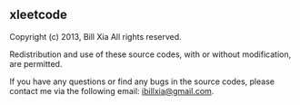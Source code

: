 ## xleetcode
Copyright (c) 2013, Bill Xia
All rights reserved.

Redistribution and use of these source codes, with or without modification, are permitted.

If you have any questions or find any bugs in the source codes, please contact me via the following email: ibillxia@gmail.com.
